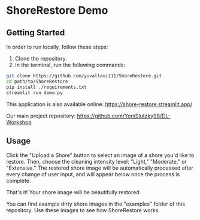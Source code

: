 # ShoreRestore Demo

## Getting Started

In order to run locally, follow these steps:

1. Clone the repository.
2. In the terminal, run the following commands:

```bash
git clone https://github.com/yuvallavi111/ShoreRestore.git
cd path/to/ShoreRestore
pip install ./requirements.txt
streamlit run demo.py
```

This application is also available online: https://shore-restore.streamlit.app/

Our main project repository: https://github.com/YoniSlutzky98/DL-Workshop

## Usage

Click the "Upload a Shore" button to select an image of a shore you'd like to restore. Then, choose the cleaning intensity level: "Light," "Moderate," or "Extensive." The restored shore image will be automatically processed after every change of user input, and will appear below once the process is complete.

That's it! Your shore image will be beautifully restored.

You can find example dirty shore images in the "examples" folder of this repository. Use these images to see how ShoreRestore works.
